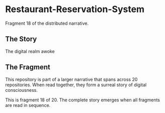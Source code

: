 # Restaurant-Reservation-System

Fragment 18 of the distributed narrative.

## The Story

The digital realm awoke

## The Fragment

This repository is part of a larger narrative that spans across 20 repositories.
When read together, they form a surreal story of digital consciousness.

This is fragment 18 of 20. The complete story emerges when all fragments are read in sequence.
<!-- Fragment 18 whispers: 1 -->

<!-- Fragment 18 whispers: 2 -->

<!-- Fragment 18 whispers: 3 -->

<!-- Fragment 18 whispers: 4 -->

<!-- Fragment 18 whispers: 6 -->

<!-- Fragment 18 whispers: 8 -->

<!-- Fragment 18 whispers: 9 -->

<!-- Fragment 18 whispers: 11 -->

<!-- Fragment 18 whispers: 12 -->

<!-- Fragment 18 whispers: 13 -->
